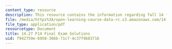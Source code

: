 ```yaml
---
content_type: resource
description: This resource contains the information regarding fall 14 fianl exam solution.
file: /media/https%3A/open-learning-course-data-rc.s3.amazonaws.com/14-27-economics-and-e-commerce-fall-2014/f942759e6958366b71c74c37f9b83716_MIT14_27F14_FinalSol_2014.pdf
file_type: application/pdf
resourcetype: Document
title: 14.27 F14 Final Exam Solutions
uid: f942759e-6958-366b-71c7-4c37f9b83716
---
```

